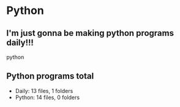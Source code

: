# Python

## I'm just gonna be making python programs daily!!!

python

<!-- auto update greg -->
## Python programs total
- Daily: 13 files, 1 folders
- Python: 14 files, 0 folders
